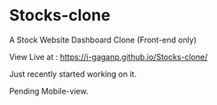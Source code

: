 # Stocks-clone

A Stock Website Dashboard Clone (Front-end only)

View Live at : https://i-gaganp.github.io/Stocks-clone/

Just recently started working on it.

Pending Mobile-view.
